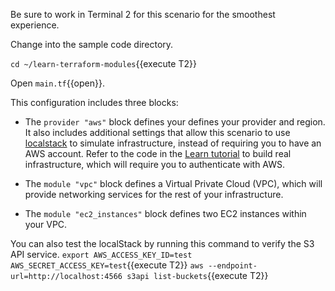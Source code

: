 Be sure to work in Terminal 2 for this scenario for the smoothest experience.

Change into the sample code directory.

`cd ~/learn-terraform-modules`{{execute T2}}

Open `main.tf`{{open}}. 

This configuration includes three blocks:

- The `provider "aws"` block defines your defines your provider and region. It 
also includes additional settings that allow this scenario to use 
[localstack](https://localstack.cloud/) to simulate infrastructure, instead of 
requiring you to have an AWS account. Refer to the code in the 
[Learn tutorial](https://learn.hashicorp.com/tutorials/terraform/module-use?in=terraform/modules) 
to build real infrastructure, which will require you to authenticate with AWS. 

- The `module "vpc"` block defines a Virtual Private Cloud (VPC), which will provide networking services for the rest of your infrastructure.
- The `module "ec2_instances"` block defines two EC2 instances within your VPC.

You can also test the localStack by running this command to verify the S3 API service.
`export AWS_ACCESS_KEY_ID=test AWS_SECRET_ACCESS_KEY=test`{{execute T2}}
`aws --endpoint-url=http://localhost:4566 s3api list-buckets`{{execute T2}}
